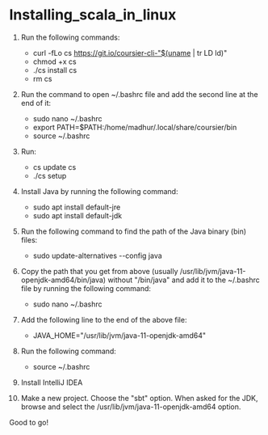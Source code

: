# Installing_scala_in_linux

1. Run the following commands:
   - curl -fLo cs https://git.io/coursier-cli-"$(uname | tr LD ld)"
   - chmod +x cs
   - ./cs install cs
   - rm cs

2. Run the command to open ~/.bashrc file and add the second line at the end of it:
   - sudo nano ~/.bashrc
   - export PATH=$PATH:/home/madhur/.local/share/coursier/bin
   - source ~/.bashrc

3. Run:
   - cs update cs
   - ./cs setup

4. Install Java by running the following command:
   - sudo apt install default-jre
   - sudo apt install default-jdk

5. Run the following command to find the path of the Java binary (bin) files:
   - sudo update-alternatives --config java

6. Copy the path that you get from above (usually /usr/lib/jvm/java-11-openjdk-amd64/bin/java) without "/bin/java" and add it to the ~/.bashrc file by running the following command:
   - sudo nano ~/.bashrc

7. Add the following line to the end of the above file:
   - JAVA_HOME="/usr/lib/jvm/java-11-openjdk-amd64"

8. Run the following command:
   - source ~/.bashrc

9. Install IntelliJ IDEA 

10. Make a new project. Choose the "sbt" option. When asked for the JDK, browse and select the /usr/lib/jvm/java-11-openjdk-amd64 option.

Good to go!
